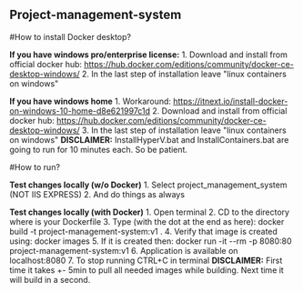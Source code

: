 ## Project-management-system

#How to install Docker desktop?

**If you have windows pro/enterprise license:**
    1. Download and install from official docker hub: https://hub.docker.com/editions/community/docker-ce-desktop-windows/
	2. In the last step of installation leave "linux containers on windows"
	
**If you have windows home**
	1. Workaround: https://itnext.io/install-docker-on-windows-10-home-d8e621997c1d
	2. Download and install from official docker hub: https://hub.docker.com/editions/community/docker-ce-desktop-windows/
	3. In the last step of installation leave "linux containers on windows"
**DISCLAIMER:** InstallHyperV.bat and InstallContainers.bat are going to run for 10 minutes each. So be patient.

#How to run?

**Test changes locally (w/o Docker)**
	1. Select project_management_system (NOT IIS EXPRESS)
	2. And do things as always
	
**Test changes locally (with Docker)**
	1. Open terminal
	2. CD to the directory where is your Dockerfile
	3. Type (with the dot at the end as here): docker build -t project-management-system:v1 .
	4. Verify that image is created using: docker images
	5. If it is created then: docker run -it --rm -p 8080:80 project-management-system:v1
	6. Application is available on localhost:8080
	7. To stop running CTRL+C in terminal
**DISCLAIMER:** First time it takes +- 5min to pull all needed images while building. Next time it will build in a second.